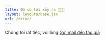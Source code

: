 ```yaml
---
title: Đã có lỗi xảy ra 🥲🥲🥲
layout: layouts/base.jsx
url: /error/
---
```


Chúng tôi rất tiếc, vui lòng
<a href="mailto:dat.nguyendatjet7410@hcmut.edu.vn">
Gửi mail đến tác giả
</a>
